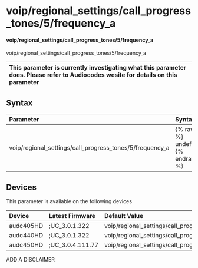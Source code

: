 ﻿---
description: voip/regional_settings/call_progress_tones/5/frequency_a
search: false
---

# voip/regional_settings/call_progress_tones/5/frequency_a

#### voip/regional_settings/call_progress_tones/5/frequency_a

voip/regional_settings/call_progress_tones/5/frequency_a


| This parameter is currently investigating what this parameter does. Please refer to Audiocodes wesite for details on this parameter | 
| :--- |

## Syntax
| Parameter | Syntax |
| :--- | :--- |
|voip/regional_settings/call_progress_tones/5/frequency_a | {% raw %} undefined {% endraw %}|

## Devices
This parameter is available on the following devices

| Device | Latest Firmware | Default Value |
|:---|:---|:---|
| audc405HD | ;UC_3.0.1.322 | voip/regional_settings/call_progress_tones/5/frequency_a=350 
| audc440HD | ;UC_3.0.1.322 | voip/regional_settings/call_progress_tones/5/frequency_a=350 
| audc450HD | ;UC_3.0.4.111.77 | voip/regional_settings/call_progress_tones/5/frequency_a=350 

ADD A DISCLAIMER
